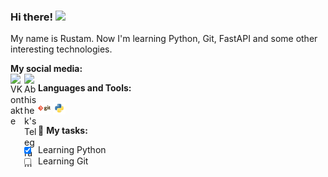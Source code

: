 ### Hi there! <img src="https://media.giphy.com/media/hvRJCLFzcasrR4ia7z/giphy.gif" width="25px">
My name is Rustam. Now I'm learning Python, Git, FastAPI and some other interesting technologies.

**My social media:** <br>
<a href="https://vk.com/ligreman">
  <img align="left" alt="VKontakte" width="22px" src="https://cdn.jsdelivr.net/npm/simple-icons@v3/icons/vk.svg" />
<a href="https://t.me/ligreman">
  <img align="left" alt="Abhishek's Telegram" width="22px" src="https://github.com/ligremanone/images/blob/main/telegram.png" />
</a>

<!-- <img align="right" alt="GIF" src="https://raw.githubusercontent.com/kalashnikov-ulmic/kalashnikov-ulmic/main/%D0%A3%D1%87%D1%83%D1%81%D1%8C%20%D0%BD%D0%B0%20Slurm.png?raw=true" width="400" height="280" /> -->
  
**Languages and Tools:**  

<code><img height="20" src="https://raw.githubusercontent.com/github/explore/80688e429a7d4ef2fca1e82350fe8e3517d3494d/topics/git/git.png"></code>
<code><img height="20" src="https://raw.githubusercontent.com/github/explore/80688e429a7d4ef2fca1e82350fe8e3517d3494d/topics/python/python.png"></code>

🚧 **My tasks:**
<!-- TODO-IST:START -->
* [x] Learning Python
* [ ] Learning Git       
<!-- TODO-IST:END -->
